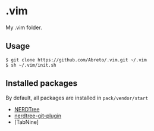 # .vim
My .vim folder.

## Usage
```
$ git clone https://github.com/Abreto/.vim.git ~/.vim
$ sh ~/.vim/init.sh
```

## Installed packages
By default, all packages are installed in `pack/vendor/start`

- [NERDTree](https://github.com/preservim/nerdtree)
- [nerdtree-git-plugin](https://github.com/Xuyuanp/nerdtree-git-plugin)
- [TabNine]
